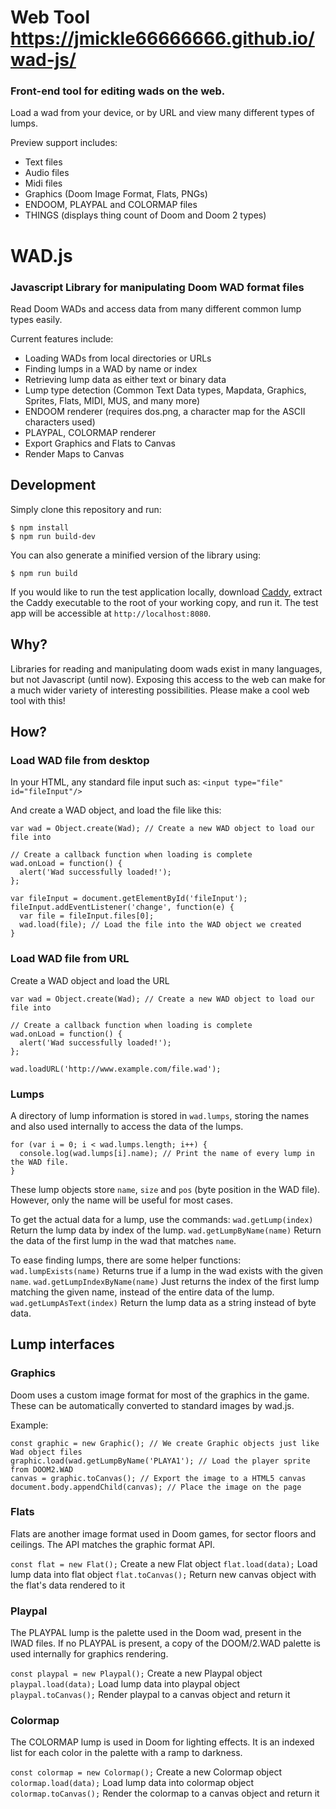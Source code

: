 # Web Tool <https://jmickle66666666.github.io/wad-js/>

### Front-end tool for editing wads on the web.

Load a wad from your device, or by URL and view many different types of lumps.

Preview support includes:

-   Text files
-   Audio files
-   Midi files
-   Graphics (Doom Image Format, Flats, PNGs)
-   ENDOOM, PLAYPAL and COLORMAP files
-   THINGS (displays thing count of Doom and Doom 2 types)

# WAD.js

### Javascript Library for manipulating Doom WAD format files

Read Doom WADs and access data from many different common lump types easily.

Current features include:

-   Loading WADs from local directories or URLs
-   Finding lumps in a WAD by name or index
-   Retrieving lump data as either text or binary data
-   Lump type detection (Common Text Data types, Mapdata, Graphics, Sprites, Flats, MIDI, MUS, and many more)
-   ENDOOM renderer (requires dos.png, a character map for the ASCII characters used)
-   PLAYPAL, COLORMAP renderer
-   Export Graphics and Flats to Canvas
-   Render Maps to Canvas

## Development

Simply clone this repository and run:

```
$ npm install
$ npm run build-dev
```

You can also generate a minified version of the library using:

```
$ npm run build
```

If you would like to run the test application locally, download [Caddy](https://caddyserver.com/), extract the Caddy executable to the root of your working copy, and run it. The test app will be accessible at `http://localhost:8080`.

## Why?

Libraries for reading and manipulating doom wads exist in many languages, but not Javascript (until now). Exposing this access to the web can make for a much wider variety of interesting possibilities. Please make a cool web tool with this!

## How?

### Load WAD file from desktop

In your HTML, any standard file input such as:
`<input type="file" id="fileInput"/>`

And create a WAD object, and load the file like this:

```
var wad = Object.create(Wad); // Create a new WAD object to load our file into

// Create a callback function when loading is complete
wad.onLoad = function() {
  alert('Wad successfully loaded!');
};

var fileInput = document.getElementById('fileInput');
fileInput.addEventListener('change', function(e) {
  var file = fileInput.files[0];
  wad.load(file); // Load the file into the WAD object we created
}
```

### Load WAD file from URL

Create a WAD object and load the URL

```
var wad = Object.create(Wad); // Create a new WAD object to load our file into

// Create a callback function when loading is complete
wad.onLoad = function() {
  alert('Wad successfully loaded!');
};

wad.loadURL('http://www.example.com/file.wad');
```

### Lumps

A directory of lump information is stored in `wad.lumps`, storing the names and also used internally to access the data of the lumps.

```
for (var i = 0; i < wad.lumps.length; i++) {
  console.log(wad.lumps[i].name); // Print the name of every lump in the WAD file.
}
```

These lump objects store `name`, `size` and `pos` (byte position in the WAD file). However, only the name will be useful for most cases.

To get the actual data for a lump, use the commands:
`wad.getLump(index)`
Return the lump data by index of the lump.
`wad.getLumpByName(name)`
Return the data of the first lump in the wad that matches `name`.

To ease finding lumps, there are some helper functions:
`wad.lumpExists(name)`
Returns true if a lump in the wad exists with the given `name`.
`wad.getLumpIndexByName(name)`
Just returns the index of the first lump matching the given name, instead of the entire data of the lump.
`wad.getLumpAsText(index)`
Return the lump data as a string instead of byte data.

## Lump interfaces

### Graphics

Doom uses a custom image format for most of the graphics in the game. These can be automatically converted to standard images by wad.js.

Example:

```
const graphic = new Graphic(); // We create Graphic objects just like Wad object files
graphic.load(wad.getLumpByName('PLAYA1'); // Load the player sprite from DOOM2.WAD
canvas = graphic.toCanvas(); // Export the image to a HTML5 canvas
document.body.appendChild(canvas); // Place the image on the page
```

### Flats

Flats are another image format used in Doom games, for sector floors and ceilings. The API matches the graphic format API.

`const flat = new Flat();`
Create a new Flat object
`flat.load(data);`
Load lump data into flat object
`flat.toCanvas();`
Return new canvas object with the flat's data rendered to it

### Playpal

The PLAYPAL lump is the palette used in the Doom wad, present in the IWAD files. If no PLAYPAL is present, a copy of the DOOM/2.WAD palette is used internally for graphics rendering.

`const playpal = new Playpal();`
Create a new Playpal object
`playpal.load(data);`
Load lump data into playpal object
`playpal.toCanvas();`
Render playpal to a canvas object and return it

### Colormap

The COLORMAP lump is used in Doom for lighting effects. It is an indexed list for each color in the palette with a ramp to darkness.

`const colormap = new Colormap();`
Create a new Colormap object
`colormap.load(data);`
Load lump data into colormap object
`colormap.toCanvas();`
Render the colormap to a canvas object and return it
